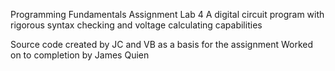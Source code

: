 Programming Fundamentals Assignment Lab 4 
A digital circuit program with rigorous syntax checking and voltage calculating capabilities

Source code created by JC and VB as a basis for the assignment
Worked on to completion by James Quien
